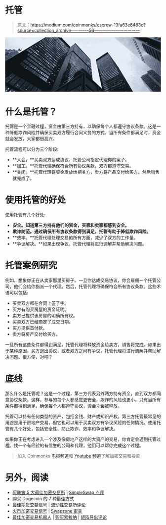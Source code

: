 # 托管

> 原文：<https://medium.com/coinmonks/escrow-13fa63e8463c?source=collection_archive---------56----------------------->

![](img/cd762f0b26a5cb181cd8ab4468c61334.png)

# 什么是托管？

托管是一个金融过程，资金由第三方持有，以确保每个人都遵守协议条款。这是一种降低欺诈风险并确保买卖双方履行合同义务的方式。当所有条件都满足时，资金就会发放，大家都很高兴。

托管流程可以分为三个阶段:

*   **入会。**买卖双方达成协议，托管公司指定代理你的案子。
*   **加工。**托管代理确保符合所有协议条款，双方都遵守交易。
*   **关闭。**托管代理将资金发放给相关方，卖方将产品交付给买方。然后销售就完成了。

# 使用托管的好处

使用托管有几个好处:

*   **安全。知道第三方持有他们的资金，买家和卖家都感到安全。**
*   **欺诈防范。通过确保所有协议条款得到满足，托管有助于降低欺诈风险。**
*   **效率。**托管代理处理交易的所有方面，减少了双方的工作量。
*   **争议解决。**如果出现争议，托管代理将进行调解并帮助解决问题。

# 托管案例研究

例如，想象你正在从卖家那里买房子。一旦你达成交易协议，你会雇佣一个托管公司，他们会给你指派一个代理。然后，托管代理将确保符合所有协议条款。这些术语可以包括:

*   买卖双方都在合同上签了字。
*   买方有购买房屋的资金证明。
*   卖方已提供该房屋的明确所有权。
*   买卖双方已经商定了成交日期。
*   买方提供首付款。
*   卖方将房产交付给买方。

一旦所有这些条件都得到满足，托管代理将释放资金给卖方，销售将完成。如果出于某种原因，买方退出协议，或者双方之间有争议，托管代理将进行调解并帮助解决问题。很方便，对吧？

# 底线

那么什么是托管呢？这是一个过程，第三方代表另外两方持有资金，直到双方都同意协议条款。这样，参与的每个人都感觉更安全，欺诈的风险也更小。只有当所有条件都得到满足，确保每个人都遵守协议，资金才会被释放。

托管可以持有任何类型的资产，包括金钱、财产或知识产权。第三方托管最常见的用途是用于房地产交易，但它也可以用于买卖双方有争议风险的任何情况。使用托管有几个好处，包括安全性、防止欺诈、效率和争议解决。

如果你正在考虑进入一个涉及像房地产这样的大资产的交易，你肯定会遇到托管过程。找一个有经验的有信誉的公司和代理，他们可以帮你完成这个过程。

> 加入 Coinmonks [电报频道](https://t.me/coincodecap)和 [Youtube 频道](https://www.youtube.com/c/coinmonks/videos)了解加密交易和投资

# 另外，阅读

*   [阿联酋 5 大最佳加密交易所](https://coincodecap.com/best-crypto-exchanges-in-uae) | [SimpleSwap 点评](https://coincodecap.com/simpleswap-review)
*   购买 Dogecoin 的 7 种最佳方式
*   [最佳期货交易信号](https://coincodecap.com/futures-trading-signals) | [流动性交易所评论](https://coincodecap.com/liquid-exchange-review)
*   [火币加密交易信号](https://coincodecap.com/huobi-crypto-trading-signals) | [Swapzone 审查](/coinmonks/swapzone-review-crypto-exchange-data-aggregator-e0ad78e55ed7)
*   [最佳加密交易机器人](/coinmonks/crypto-trading-bot-c2ffce8acb2a) | [购买索拉纳](https://coincodecap.com/buy-solana) | [矩阵导出评论](https://coincodecap.com/matrixport-review)
